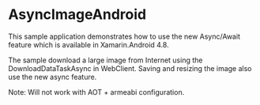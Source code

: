 AsyncImageAndroid
===========

This sample application demonstrates how to use the new Async/Await feature which is available in Xamarin.Android 4.8.

The sample download a large image from Internet using the DownloadDataTaskAsync in WebClient. Saving and resizing the image also use the new async feature.

Note: Will not work with AOT + armeabi configuration.

